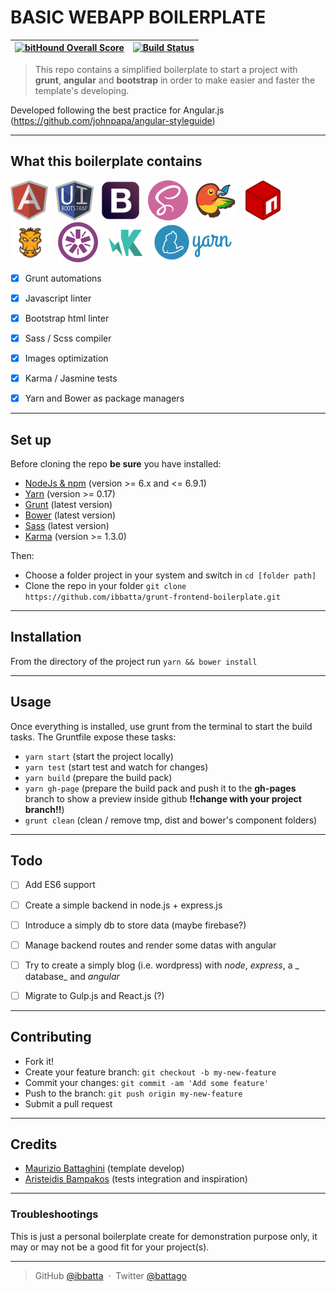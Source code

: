 # __BASIC WEBAPP BOILERPLATE__

|[![bitHound Overall Score](https://www.bithound.io/github/ibbatta/grunt-frontend-boilerplate/badges/score.svg)](https://www.bithound.io/github/ibbatta/grunt-frontend-boilerplate)|[![Build Status](https://travis-ci.org/ibbatta/grunt-frontend-boilerplate.svg?branch=master)](https://travis-ci.org/ibbatta/grunt-frontend-boilerplate)|
|:---:|:---:|


>This repo contains a simplified boilerplate to start a project with __grunt__, __angular__ and __bootstrap__ in order to make easier and faster the template's developing.

Developed following the best practice for Angular.js (https://github.com/johnpapa/angular-styleguide)

---

## __What this boilerplate contains__

<img src="./github_readme_assets/logo-angular.png" height="64">&nbsp;&nbsp;
<img src="./github_readme_assets/logo-uibootstrap.png" height="64">&nbsp;&nbsp;
<img src="./github_readme_assets/logo-bootstrap.png" height="64">&nbsp;&nbsp;
<img src="./github_readme_assets/logo-sass.png" height="64">&nbsp;&nbsp;
<img src="./github_readme_assets/logo-bower.png" height="64">&nbsp;&nbsp;
<img src="./github_readme_assets/logo-npm.png" height="64">&nbsp;&nbsp;
<img src="./github_readme_assets/logo-grunt.png" height="64">&nbsp;&nbsp;
<img src="./github_readme_assets/logo-jasmine.png" height="64">&nbsp;&nbsp;
<img src="./github_readme_assets/logo-karma.png" height="64">&nbsp;&nbsp;
<img src="./github_readme_assets/logo-yarn.png" height="64">&nbsp;&nbsp;

- [x] Grunt automations
- [x] Javascript linter
- [x] Bootstrap html linter
- [x] Sass / Scss compiler
- [x] Images optimization
- [x] Karma / Jasmine tests
- [x] Yarn and Bower as package managers


---

## __Set up__

Before cloning the repo **be sure** you have installed:

* [NodeJs & npm](http://nodejs.org/download/) (version >= 6.x and <= 6.9.1)
* [Yarn](https://yarnpkg.com/en/docs/install) (version >= 0.17)
* [Grunt](http://gruntjs.com/getting-started) (latest version)
* [Bower](http://bower.io/) (latest version)
* [Sass](http://sass-lang.com/install) (latest version)
* [Karma](https://karma-runner.github.io) (version >= 1.3.0)

Then:

- Choose a folder project in your system and switch in `cd [folder path]`
- Clone the repo in your folder `git clone https://github.com/ibbatta/grunt-frontend-boilerplate.git`

---

## __Installation__

From the directory of the project run `yarn && bower install`

---

## __Usage__

Once everything is installed, use grunt from the terminal to start the build tasks.
The Gruntfile expose these tasks:

- `yarn start` (start the project locally)
- `yarn test` (start test and watch for changes)
- `yarn build` (prepare the build pack)
- `yarn gh-page` (prepare the build pack and push it to the __gh-pages__ branch to show a preview inside github __!!change with your project branch!!__)
- `grunt clean` (clean / remove tmp, dist and bower's component folders)


---

## __Todo__

- [ ] Add ES6 support
- [ ] Create a simple backend in node.js + express.js
- [ ] Introduce a simply db to store data (maybe firebase?)
- [ ] Manage backend routes and render some datas with angular
- [ ] Try to create a simply blog (i.e. wordpress) with _node_, _express_, a _ database_ and _angular_
- [ ] Migrate to Gulp.js and React.js (?)


---

## __Contributing__

- Fork it!
- Create your feature branch: `git checkout -b my-new-feature`
- Commit your changes: `git commit -am 'Add some feature'`
- Push to the branch: `git push origin my-new-feature`
- Submit a pull request

---


## __Credits__

- [Maurizio Battaghini](https://github.com/ibbatta) (template develop)
- [Aristeidis Bampakos](https://github.com/bampakoa) (tests integration and inspiration)

---


### __Troubleshootings__ ###

This is just a personal boilerplate create for demonstration purpose only, it may or may not be a good fit for your project(s).

---


> GitHub [@ibbatta](https://github.com/ibbatta) &nbsp;&middot;&nbsp;
> Twitter [@battago](https://twitter.com/battago)
